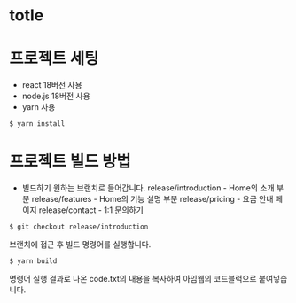 # totle

# 프로젝트 세팅
- react 18버전 사용
- node.js 18버전 사용
- yarn 사용

```shell
$ yarn install
```

# 프로젝트 빌드 방법
- 빌드하기 원하는 브랜치로 들어갑니다.
  release/introduction - Home의 소개 부분
  release/features - Home의 기능 설명 부분
  release/pricing - 요금 안내 페이지
  release/contact - 1:1 문의하기

```shell
$ git checkout release/introduction
```

브랜치에 접근 후 빌드 명령어를 실행합니다.

```shell
$ yarn build
```

명령어 실행 결과로 나온 code.txt의 내용을 복사하여 아임웹의 코드블럭으로 붙여넣습니다.
